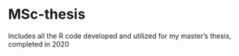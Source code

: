 # MSc-thesis
Includes all the R code developed and utilized for my master’s thesis, completed in 2020
